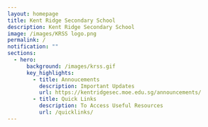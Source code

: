 ```yaml
---
layout: homepage
title: Kent Ridge Secondary School
description: Kent Ridge Secondary School
image: /images/KRSS logo.png
permalink: /
notification: ""
sections:
  - hero:
      background: /images/krss.gif
      key_highlights:
        - title: Annoucements
          description: Important Updates
          url: https://kentridgesec.moe.edu.sg/announcements/
        - title: Quick Links
          description: To Access Useful Resources
          url: /quicklinks/
---
```

